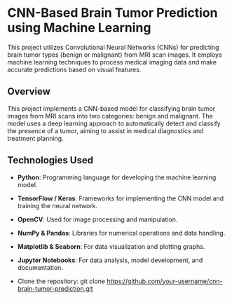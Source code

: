 # CNN-Based Brain Tumor Prediction using Machine Learning

This project utilizes Convolutional Neural Networks (CNNs) for predicting brain tumor types (benign or malignant) from MRI scan images. It employs machine learning techniques to process medical imaging data and make accurate predictions based on visual features.
## Overview

This project implements a CNN-based model for classifying brain tumor images from MRI scans into two categories: benign and malignant. The model uses a deep learning approach to automatically detect and classify the presence of a tumor, aiming to assist in medical diagnostics and treatment planning.

## Technologies Used

- **Python**: Programming language for developing the machine learning model.
- **TensorFlow / Keras**: Frameworks for implementing the CNN model and training the neural network.
- **OpenCV**: Used for image processing and manipulation.
- **NumPy & Pandas**: Libraries for numerical operations and data handling.
- **Matplotlib & Seaborn**: For data visualization and plotting graphs.
- **Jupyter Notebooks**: For data analysis, model development, and documentation.

- Clone the repository:  git clone https://github.com/your-username/cnn-brain-tumor-prediction.git
